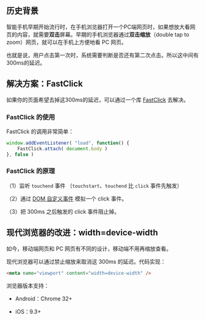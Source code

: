 ## 历史背景

智能手机早期开始流行时，在手机浏览器打开一个PC端网页时，如果想放大看网页的内容，就需要**双击**屏幕。早期的手机浏览器通过**双击缩放**（double tap to zoom）网页，就可以在手机上方便地看 PC 网页。

也就是说，用户点击第一次时，系统需要判断是否还有第二次点击。所以这中间有 300ms的延迟。

## 解决方案：FastClick

如果你的页面希望去掉这300ms的延迟，可以通过一个库 [FastClick](https://www.npmjs.com/package/fastclick) 去解决。

### FastClick 的使用

FastClick 的调用非常简单：

```js
window.addEventListener( "load", function() {
    FastClick.attach( document.body )
}, false )
```

### FastClick 的原理

（1）监听 `touchend` 事件 （`touchstart`、`touchend` 比 `click` 事件先触发）

（2）通过 [DOM 自定义事件](https://developer.mozilla.org/zh-CN/docs/Web/API/CustomEvent) 模拟一个 click 事件。

（3）把 300ms 之后触发的 click 事件阻止掉。

## 现代浏览器的改进：width=device-width

如今，移动端网页和 PC 网页有不同的设计，移动端不用再缩放查看。

现代浏览器可以通过禁止缩放来取消这 300ms 的延迟。代码实现：

```html
<meta name="viewport" content="width=device-width" />
```

浏览器版本支持：

- Android：Chrome 32+

- iOS：9.3+
